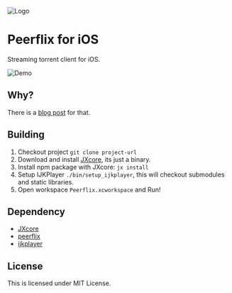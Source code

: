 ![Logo](https://github.com/siuying/peerflix-ios/blob/master/web/logo_bigger.png?raw=true)

# Peerflix for iOS

Streaming torrent client for iOS.

![Demo](https://github.com/siuying/peerflix-ios/blob/master/web/peerflix.gif?raw=true)

## Why?

There is a [blog post](http://reality.hk/2016/02/21/making-peerflix-for-ios-or-how-to-embed-any-nodejs-app-in-ios-app/) for that.

## Building

1. Checkout project ``git clone project-url``
2. Download and install [JXcore](http://jxcore.com/downloads/), its just a binary.
3. Install npm package with JXcore: ``jx install``
4. Setup IJKPlayer ``./bin/setup_ijkplayer``, this will checkout submodules and
static libraries.
5. Open workspace ``Peerflix.xcworkspace`` and Run!

## Dependency

- [JXcore](http://jxcore.com/home/)
- [peerflix](https://github.com/mafintosh/peerflix)
- [ijkplayer](https://github.com/Bilibili/ijkplayer)

## License

This is licensed under MIT License.
